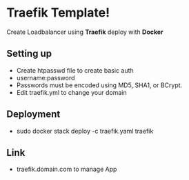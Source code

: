 # Traefik Template!

Create Loadbalancer using **Traefik** deploy with **Docker**

## Setting up
- Create htpasswd file to create basic auth
- username:password
- Passwords must be encoded using MD5, SHA1, or BCrypt.
- Edit traefik.yml to change your domain

## Deployment
- sudo docker stack deploy -c traefik.yaml traefik

## Link
- traefik.domain.com to manage App
